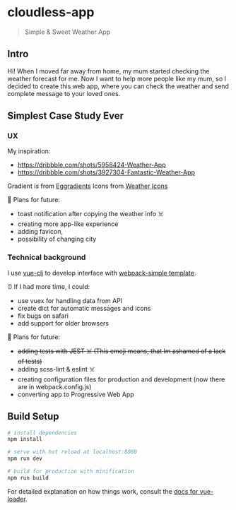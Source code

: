 # cloudless-app

> Simple & Sweet Weather App

## Intro

Hi!
When I moved far away from home, my mum started checking the weather forecast for me.
Now I want to help more people like my mum, so I decided to create this web app, where you can check the weather and send complete message to your loved ones.

## Simplest Case Study Ever

### UX
My inspiration:
- https://dribbble.com/shots/5958424-Weather-App
- https://dribbble.com/shots/3927304-Fantastic-Weather-App

Gradient is from [Eggradients](https://www.eggradients.com/)
Icons from [Weather Icons](https://erikflowers.github.io/weather-icons/)

🔮 Plans for future:
- toast notification after copying the weather info ☠️
- creating more app-like experience
- adding favicon,
- possibility of changing city

### Technical background
I use [vue-cli](https://cli.vuejs.org/) to develop interface with [webpack-simple template](https://github.com/vuejs-templates/webpack-simple).

⏰ If I had more time, I could:
- use vuex for handling data from API
- create dict for automatic messages and icons
- fix bugs on safari
- add support for older browsers

🔮 Plans for future:
- ~~adding tests with JEST ☠️  (This emoji means, that Im ashamed of a lack of tests)~~
- adding scss-lint & eslint ☠️
- creating configuration files for production and development (now there are in webpack.config.js)
- converting app to Progressive Web App

## Build Setup

``` bash
# install dependencies
npm install

# serve with hot reload at localhost:8080
npm run dev

# build for production with minification
npm run build
```

For detailed explanation on how things work, consult the [docs for vue-loader](http://vuejs.github.io/vue-loader).
